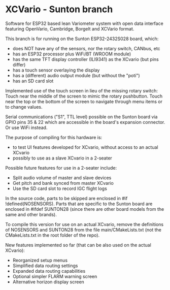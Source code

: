 # XCVario - Sunton branch

Software for ESP32 based lean Variometer system with open data interface featuring OpenVario, Cambridge, Borgelt and XCVario format.

This branch is for running on the Sunton ESP32-2432S028 board, which:
* does NOT have any of the sensors, nor the rotary switch, CANbus, etc
* has an ESP32 processor plus WiFi/BT (WROOM module)
* has the same TFT display controller (ILI9341) as the XCvario (but pins differ)
* has a touch sensor overlaying the display
* has a (different) audio output module (but without the "poti")
* has an SD card slot

Implemented use of the touch screen in lieu of the missing rotary switch:  Touch near the middle of the screen to mimic the rotary pushbutton.  Touch near the top or the bottom of the screen to navigate through menu items or to change values.

Serial communications ("S1", TTL level) possible on the Sunton board via GPIO pins 35 & 22 which are accessible in the board's expansion connector.  Or use WiFi instead.

The purpose of compiling for this hardware is:
* to test UI features developed for XCvario, without access to an actual XCvario
* possibly to use as a slave XCvario in a 2-seater

Possible future features for use in a 2-seater include:
* Split audio volume of master and slave devices
* Get pitch and bank synced from master XCvario
* Use the SD card slot to record IGC flight logs

In the source code, parts to be skipped are enclosed in #if !defined(NOSENSORS).  Parts that are specific to the Sunton board are enclosed in #ifdef SUNTON28 (since there are other board models from the same and other brands).

To compile this version for use on an actual XCvario, remove the definitions of NOSENSORS and SUNTON28 from the file main/CMakeLists.txt (not the CMakeLists.txt in the root folder of the repo).

New features implemented so far (that can be also used on the actual XCvario):

* Reorganized setup menus
* Simplified data routing settings
* Expanded data routing capabilities
* Optional simpler FLARM warning screen
* Alternative horizon display screen
